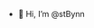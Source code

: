 - 👋 Hi, I’m @stBynn
<!---
stBynn/stBynn is a ✨ special ✨ repository because its `README.md` (this file) appears on your GitHub profile.
You can click the Preview link to take a look at your changes.
--->
